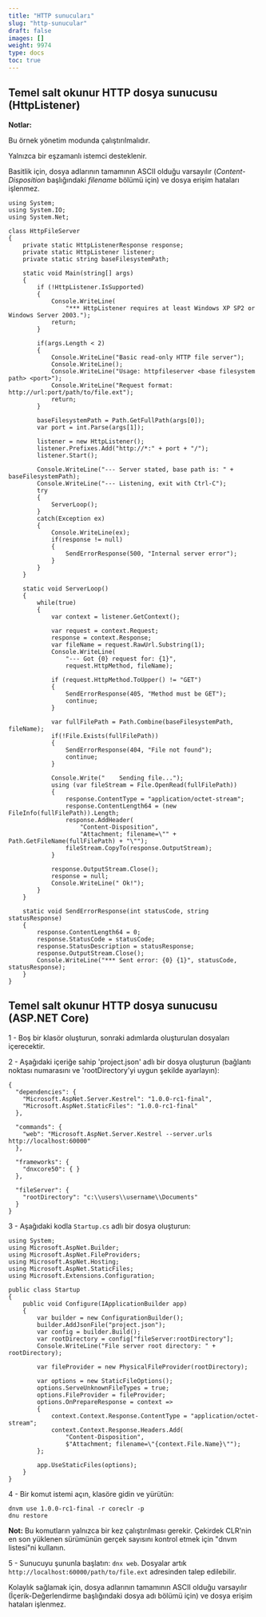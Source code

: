 ```yaml
---
title: "HTTP sunucuları"
slug: "http-sunucular"
draft: false
images: []
weight: 9974
type: docs
toc: true
---
```


## Temel salt okunur HTTP dosya sunucusu (HttpListener)
**Notlar:**

Bu örnek yönetim modunda çalıştırılmalıdır.

Yalnızca bir eşzamanlı istemci desteklenir.

Basitlik için, dosya adlarının tamamının ASCII olduğu varsayılır (_Content-Disposition_ başlığındaki _filename_ bölümü için) ve dosya erişim hataları işlenmez.


    using System;
    using System.IO;
    using System.Net;

    class HttpFileServer
    {
        private static HttpListenerResponse response;
        private static HttpListener listener;
        private static string baseFilesystemPath;

        static void Main(string[] args)
        {
            if (!HttpListener.IsSupported)
            {
                Console.WriteLine(
                    "*** HttpListener requires at least Windows XP SP2 or Windows Server 2003.");
                return;
            }

            if(args.Length < 2)
            {
                Console.WriteLine("Basic read-only HTTP file server");
                Console.WriteLine();
                Console.WriteLine("Usage: httpfileserver <base filesystem path> <port>");
                Console.WriteLine("Request format: http://url:port/path/to/file.ext");
                return;
            }

            baseFilesystemPath = Path.GetFullPath(args[0]);
            var port = int.Parse(args[1]);

            listener = new HttpListener();
            listener.Prefixes.Add("http://*:" + port + "/");
            listener.Start();

            Console.WriteLine("--- Server stated, base path is: " + baseFilesystemPath);
            Console.WriteLine("--- Listening, exit with Ctrl-C");
            try
            {
                ServerLoop();
            }
            catch(Exception ex)
            {
                Console.WriteLine(ex);
                if(response != null)
                {
                    SendErrorResponse(500, "Internal server error");
                }
            }
        }

        static void ServerLoop()
        {
            while(true)
            {
                var context = listener.GetContext();

                var request = context.Request;
                response = context.Response;
                var fileName = request.RawUrl.Substring(1);
                Console.WriteLine(
                    "--- Got {0} request for: {1}", 
                    request.HttpMethod, fileName);

                if (request.HttpMethod.ToUpper() != "GET")
                {
                    SendErrorResponse(405, "Method must be GET");
                    continue;
                }

                var fullFilePath = Path.Combine(baseFilesystemPath, fileName);
                if(!File.Exists(fullFilePath))
                {
                    SendErrorResponse(404, "File not found");
                    continue;
                }

                Console.Write("    Sending file...");
                using (var fileStream = File.OpenRead(fullFilePath))
                {
                    response.ContentType = "application/octet-stream";
                    response.ContentLength64 = (new FileInfo(fullFilePath)).Length;
                    response.AddHeader(
                        "Content-Disposition",
                        "Attachment; filename=\"" + Path.GetFileName(fullFilePath) + "\"");
                    fileStream.CopyTo(response.OutputStream);
                }

                response.OutputStream.Close();
                response = null;
                Console.WriteLine(" Ok!");
            }
        }

        static void SendErrorResponse(int statusCode, string statusResponse)
        {
            response.ContentLength64 = 0;
            response.StatusCode = statusCode;
            response.StatusDescription = statusResponse;
            response.OutputStream.Close();
            Console.WriteLine("*** Sent error: {0} {1}", statusCode, statusResponse);
        }
    }

## Temel salt okunur HTTP dosya sunucusu (ASP.NET Core)
1 - Boş bir klasör oluşturun, sonraki adımlarda oluşturulan dosyaları içerecektir.

2 - Aşağıdaki içeriğe sahip 'project.json' adlı bir dosya oluşturun (bağlantı noktası numarasını ve 'rootDirectory'yi uygun şekilde ayarlayın):

    {
      "dependencies": {
        "Microsoft.AspNet.Server.Kestrel": "1.0.0-rc1-final",
        "Microsoft.AspNet.StaticFiles": "1.0.0-rc1-final"
      },
    
      "commands": {
        "web": "Microsoft.AspNet.Server.Kestrel --server.urls http://localhost:60000"
      },
    
      "frameworks": {
        "dnxcore50": { }
      },
    
      "fileServer": {
        "rootDirectory": "c:\\users\\username\\Documents" 
      }
    }

3 - Aşağıdaki kodla `Startup.cs` adlı bir dosya oluşturun:

    using System;
    using Microsoft.AspNet.Builder;
    using Microsoft.AspNet.FileProviders;
    using Microsoft.AspNet.Hosting;
    using Microsoft.AspNet.StaticFiles;
    using Microsoft.Extensions.Configuration;

    public class Startup
    {
        public void Configure(IApplicationBuilder app)
        {
            var builder = new ConfigurationBuilder();
            builder.AddJsonFile("project.json");
            var config = builder.Build();
            var rootDirectory = config["fileServer:rootDirectory"];
            Console.WriteLine("File server root directory: " + rootDirectory);

            var fileProvider = new PhysicalFileProvider(rootDirectory);

            var options = new StaticFileOptions();
            options.ServeUnknownFileTypes = true;
            options.FileProvider = fileProvider;
            options.OnPrepareResponse = context =>
            {
                context.Context.Response.ContentType = "application/octet-stream";
                context.Context.Response.Headers.Add(
                    "Content-Disposition",
                    $"Attachment; filename=\"{context.File.Name}\"");
            };
            
            app.UseStaticFiles(options);
        }
    }

4 - Bir komut istemi açın, klasöre gidin ve yürütün:

    dnvm use 1.0.0-rc1-final -r coreclr -p
    dnu restore

**Not:**
Bu komutların yalnızca bir kez çalıştırılması gerekir.
Çekirdek CLR'nin en son yüklenen sürümünün gerçek sayısını kontrol etmek için "dnvm listesi"ni kullanın.

5 - Sunucuyu şununla başlatın: `dnx web`. Dosyalar artık `http://localhost:60000/path/to/file.ext` adresinden talep edilebilir.

Kolaylık sağlamak için, dosya adlarının tamamının ASCII olduğu varsayılır (İçerik-Değerlendirme başlığındaki dosya adı bölümü için) ve dosya erişim hataları işlenmez.

